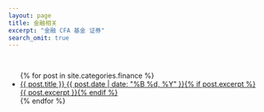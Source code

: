 ```yaml
---
layout: page
title: 金融相关
excerpt: "金融 CFA 基金 证券"
search_omit: true
---
```

   
&nbsp;  
  
<ul class="post-list">
{% for post in site.categories.finance %} 
  <li><article><a href="{{ site.url }}{{ post.url }}">{{ post.title }} <span class="entry-date"><time datetime="{{ post.date | date_to_xmlschema }}">{{ post.date | date: "%B %d, %Y" }}</time></span>{% if post.excerpt %} <span class="excerpt">{{ post.excerpt }}</span>{% endif %}</a></article></li>
{% endfor %}
</ul>
